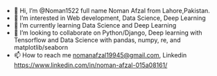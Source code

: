 - 👋 Hi, I’m @Noman1522 full name Noman Afzal from Lahore,Pakistan. 
- 👀 I’m interested in Web development, Data Science, Deep Learning
- 🌱 I’m currently learning Data Science and Deep Learning 
- 💞️ I’m looking to collaborate on Python/Django, Deep learning with Tensorflow  and Data Science with pandas, numpy, re, and matplotlib/seaborn
- 📫 How to reach me nomanafzal19945@gmail.com, Linkedin  https://www.linkedin.com/in/noman-afzal-015a08161/ 

<!---
Noman1522/Noman1522 is a ✨ special ✨ repository because its `README.md` (this file) appears on your GitHub profile.
You can click the Preview link to take a look at your changes.
--->
